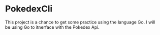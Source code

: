 # PokedexCli

This project is a chance to get some practice using the language Go. I will be using Go to itnerface with the Pokedex Api.
